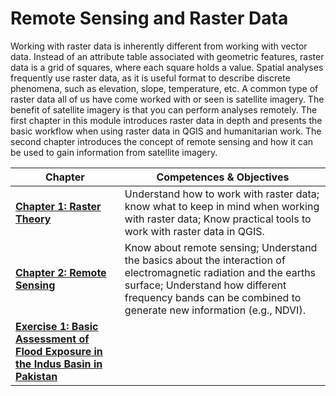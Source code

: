 # Remote Sensing and Raster Data

Working with raster data is inherently different from working with vector data. Instead of an attribute table associated with geometric features, raster data is a grid of squares, where each square holds a value. Spatial analyses frequently use raster data, as it is useful format to describe discrete phenomena, such as elevation, slope, temperature, etc. A common type of raster data all of us have come worked with or seen is satellite imagery. The benefit of satellite imagery is that you can perform analyses remotely. The first chapter in this module introduces raster data in depth and presents the basic workflow when using raster data in QGIS and humanitarian work. The second chapter introduces the concept of remote sensing and how it can be used to gain information from satellite imagery. 

__Chapter__ | __Competences & Objectives__ |
| ----------- | ---------------------------- |
| __[Chapter 1: Raster Theory](/content/Modul_8/en_qgis_raster_theory.md)__ | Understand how to work with raster data; know what to keep in mind when working with raster data; Know practical tools to work with raster data in QGIS. |
| __[Chapter 2: Remote Sensing](/content/Modul_8/en_qgis_remote_sensing_theory.md)__ | Know about remote sensing; Understand the basics about the interaction of electromagnetic radiation and the earths surface; Understand how different frequency bands can be combined to generate new information (e.g., NDVI). |
| __[Exercise 1: Basic Assessment of Flood Exposure in the Indus Basin in Pakistan](/content/Modul_8/en_qgis_modul_8_ex1.md)__ | | 

